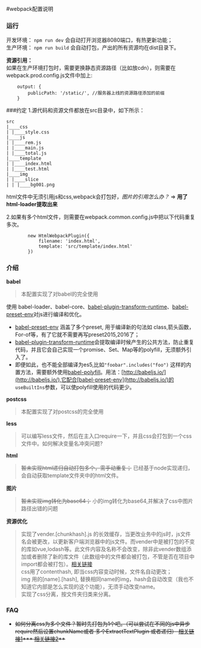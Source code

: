 #webpack配置说明

### 运行
开发环境： `npm run dev` 会自动打开浏览器8080端口，有热更新功能；   
生产环境： `npm run build` 会自动打包，产出的所有资源均在dist目录下。  

**资源引用：**   
如果在生产环境打包时，需要更换静态资源路径（比如放cdn），则需要在webpack.prod.config.js文件中加上:

```
	output: {
		publicPath: '/static/', //服务器上线的资源路径添加的前缀
	}
```


###约定
1.源代码和资源文件都放在src目录中，如下所示：

```
src
|____css
| |____style.css
|____js
| |____rem.js
| |____main.js
| |____total.js
|____template
| |____index.html
| |____test.html
|____img
| |____slice
| | |____bg001.png
```
html文件中无须引用js和css,webpack会打包好，*图片的引用怎么办？* => **用了html-loader提取出来**

2.如果有多个html文件，则需要在webpack.common.config.js中把以下代码重复多次。

```
		new HtmlWebpackPlugin({
			filename: 'index.html',
			template: 'src/template/index.html'
		})
```
### 介绍
**babel**         
>  本配置实现了对babel的完全使用     

使用 babel-loader、babel-core、[babel-plugin-transform-runtime](http://babeljs.io/docs/plugins/transform-runtime/#)、[babel-preset-env](http://babeljs.io/)对js进行编译和优化。

* [babel-preset-env](http://babeljs.io/) 涵盖了多个preset, 用于编译新的句法如 class,箭头函数，For-of等，有了它就不需要再写preset2015,2016了； 
* [babel-plugin-transform-runtime](http://babeljs.io/docs/plugins/transform-runtime#polyfill)会提取编译时候产生的公共方法，防止重复代码，并且它会自己实现一个promise、Set、Map等的polyfill，无须额外引入了。
* 即便如此，也不能全部编译为es5,比如`"foobar".includes("foo")` 这样的内置方法，需要额外使用[babel-polyfill](http://babeljs.io/docs/usage/polyfill)。用法：[http://babeljs.io/](http://babeljs.io/),它配合[babel-preset-env](http://babeljs.io/)的 `useBuiltIns`参数，可以使polyfill使用的代码更少。 

**postcss**         
>  本配置实现了对postcss的完全使用

**less**         
>  可以编写less文件，然后在主入口require一下，并且css会打包到一个css文件中。如何解决变量名冲突问题?

**html**
><del>暂未实现html递归自动打包多个，需手动重复；</del> 已经基于node实现递归，会自动获取template文件夹中的html文件。
 
**图片**
> <del>暂未实现img转化为base64；</del> 小的img转化为base64,并解决了css中图片路径出错的问题

**资源优化**
> 实现了vender.[chunkhash].js 的长效缓存，当更改业务中的js时，js文件名会被更改，以更新客户端浏览器中的js文件。而vender中是被打包的不变的库如vue,lodash等。此文件内容及名称不会改变，除非此vender数组添加或者删除了新的库文件（此数组中的文件都会被打包，不管是否在项目中import都会被打包）。[相关链接](https://doc.webpack-china.org/guides/caching/)   
> css用了contenthash, 即当css内容变动时候，文件名自动更改；   
> img 用的[name].[hash], 替换相同name的img，hash会自动改变（我也不知道它内部是怎么实现的这个功能），无须手动改变name。   
> 实现了css分离，按文件夹归类来分离。
 
### FAQ 
*  <del>如何分离css为多个文件？暂时先打包为1个吧。（可以尝试在不同的js中异步require然后设置chunkName或者 多个ExtractTextPlugin 或者递归） [相关链接1](https://github.com/jquintozamora/webpack-multiple-css-output/blob/master/webpack/webpack.config.js)***   [相关链接2](https://github.com/webpack/webpack/tree/master/examples/multiple-entry-points-commons-chunk-css-bundle)**</del>